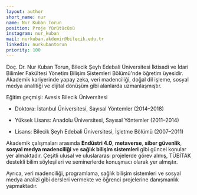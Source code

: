 ```yaml
---
layout: author
short_name: nur
name: Nur Kuban Torun
position: Proje Yürütücüsü
instagram: nur_kuban
mail: nurkuban.akdemir@bilecik.edu.tr
linkedin: nurkubantorun
priority: 100
---
```


Doç. Dr. Nur Kuban Torun, Bilecik Şeyh Edebali Üniversitesi İktisadi ve İdari Bilimler Fakültesi Yönetim Bilişim Sistemleri Bölümü'nde öğretim üyesidir. Akademik kariyerinde yapay zeka, veri madenciliği, doğal dil işleme, sosyal medya analitiği ve dijital dönüşüm gibi alanlarda uzmanlaşmıştır.

Eğitim geçmişi:
Avesis Bilecik Üniversitesi

* Doktora: İstanbul Üniversitesi, Sayısal Yöntemler (2014–2018)

* Yüksek Lisans: Anadolu Üniversitesi, Sayısal Yöntemler (2011–2014)

* Lisans: Bilecik Şeyh Edebali Üniversitesi, İşletme Bölümü (2007–2011)

Akademik çalışmaları arasında **Endüstri 4.0**, **metaverse**, **siber güvenlik**, **sosyal medya madenciliği** ve **sağlık bilişim sistemleri** gibi güncel konular yer almaktadır. Çeşitli ulusal ve uluslararası projelerde görev almış, TÜBİTAK destekli bilim söyleşileri ve seminerlerde konuşmacı olarak yer almıştır. 


Ayrıca, veri madenciliği, programlama, sağlık bilişim sistemleri ve sosyal medya analizi gibi dersleri vermekte ve öğrenci projelerine danışmanlık yapmaktadır.
